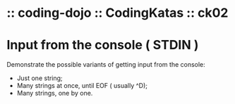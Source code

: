 :: coding-dojo :: CodingKatas :: ck02
=====================================

# Input from the console ( STDIN )

Demonstrate the possible variants of getting input from the console:

- Just one string;
- Many strings at once, until EOF ( usually ^D);
- Many strings, one by one.
